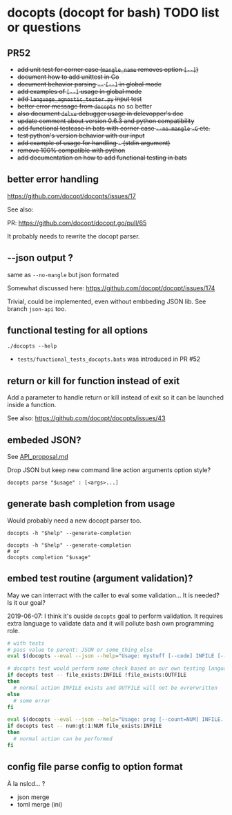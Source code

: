 # docopts (docopt for bash) TODO list or questions

## PR52

* ~~add unit test for corner case (`mangle_name` removes option `[--]`)~~
* ~~document how to add unittest in Go~~
* ~~document behavior parsing `--` `[--]` in global mode~~
* ~~add examples of `[--]` usage in global mode~~
* ~~add `language_agnostic_tester.py` input test~~
* ~~better error message from `docopts`~~ no so better
* ~~also document `delve` debugger usage in delevopper's doc~~
* ~~update comment about version 0.6.3 and python compatibility~~
* ~~add functional testcase in bats with corner case `--no-mangle` `-G` etc.~~
* ~~test python's version behavior with our input~~
* ~~add example of usage for handling `-` (stdin argument)~~
* ~~remove 100% compatible with python~~
* ~~add documentation on how to add functional testing in bats~~

## better error handling

https://github.com/docopt/docopts/issues/17

See also:

PR: https://github.com/docopt/docopt.go/pull/65

It probably needs to rewrite the docopt parser.

## --json output ?

same as `--no-mangle` but json formated

Somewhat discussed here: https://github.com/docopt/docopt/issues/174

Trivial, could be implemented, even without embbeding JSON lib.
See branch `json-api` too.

## functional testing for all options

`./docopts --help`
* `tests/functional_tests_docopts.bats` was introduced in PR #52

## return or kill for function instead of exit

Add a parameter to handle return or kill instead of exit so it can be launched inside a function.

See also: https://github.com/docopt/docopts/issues/43

## embeded JSON?

See [API_proposal.md](API_proposal.md)

Drop JSON but keep new command line action arguments option style?

```
docopts parse "$usage" : [<args>...]
```

## generate bash completion from usage

Would probably need a new docopt parser too.

```
docopts -h "$help" --generate-completion
```

```
docopts -h "$help" --generate-completion
# or
docopts completion "$usage"
```

## embed test routine (argument validation)?

May we can interract with the caller to eval some validation…
It is needed? Is it our goal?

2019-06-07: I think it's ouside `docopts` goal to perform validation. It requires extra language to validate data and it
will pollute bash own programming role.


```bash
# with tests
# pass value to parent: JSON or some_thing_else
eval $(docopts --eval --json --help="Usage: mystuff [--code] INFILE [--out=OUTFILE]" -- "$@")

# docopts test would perform some check based on our own testing language
if docopts test -- file_exists:INFILE !file_exists:OUTFILE
then
  # normal action INFILE exists and OUTFILE will not be ovrerwritten
else
  # some error
fi

eval $(docopts --eval --json --help="Usage: prog [--count=NUM] INFILE..."  -- "$@")
if docopts test -- num:gt:1:NUM file_exists:INFILE
then
  # normal action can be performed
fi
```

## config file parse config to option format

À la nslcd… ?

* json merge
* toml merge (ini)
